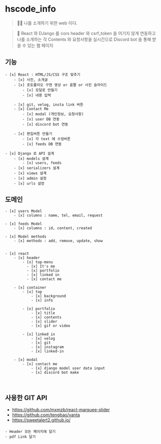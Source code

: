 # hscode_info

> 👨‍🏫 나를 소개하기 위한 web 이다.

> 📰 React 와 DJango 를 cors header 와 csrf_token 을 어기지 않게 연동하고
  나를 소개하는 각 Contents 와 요청사항을 실시간으로 Discord bot 을 통해 받을 수 있는
  웹 페이지

## 기능

    - [x] React : HTML/JS/CSS 구조 맞추기
        - [x] 사진, 소개글
        - [x] 포토폴리오 구현 영상 or 움짤 or 사진 슬라이드
            - [x] 모달로 만들기
            - [x] 내용 입력

        - [x] git, velog, insta link 버튼
        - [x] Contact Me
            - [x] modal (개인정보, 요청사항)
            - [x] user DB 연동
            - [x] discord bot 연동

        - [x] 편집버튼 만들기
            - [x] 각 text 에 수정버튼
            - [x] feeds DB 연동

    - [x] Django 로 API 설계
        - [x] models 설계
            - [x] users, feeds
        - [x] serializers 설계
        - [x] views 설계
        - [x] admin 설정
        - [x] urls 설정

## 도메인

    - [x] users Model
        - [x] columns : name, tel, email, request

    - [x] feeds Model
        - [x] columns : id, content, created

    - [x] Model methods
        - [x] methods : add, remove, update, show


    - [x] react
        - [x] header
            - [x] top-menu
              - [x] It's me
              - [x] portfolio
              - [x] linked in
              - [x] contact me

        - [x] container
            - [x] top
                - [x] background
                - [x] info

            - [x] portfolio
                - [x] title
                - [x] contents
                - [x] slider
                - [x] gif or video

            - [x] linked in
                - [x] velog
                - [x] git
                - [x] instagram
                - [x] linked-in

        - [x] modal
            - [x] contact me
                - [x] django model user data input
                - [x] discord bot make

<br>

## 사용한 GIT API

- https://github.com/mxmzb/react-marquee-slider
- https://github.com/tengbao/vanta
- https://sweetalert2.github.io/

####

    - Header 모든 페이지에 달기
    - pdf Link 달기
